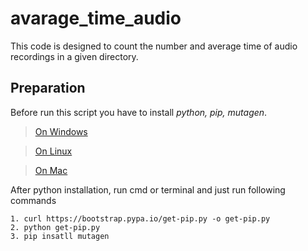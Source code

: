 # avarage_time_audio
 This code is designed to count the number and average time of audio recordings in a given directory.
## Preparation
 Before run this script you have to install *python, pip, mutagen*.
 > [On Windows](https://www.tomshardware.com/how-to/install-python-on-windows-10-and-11)
 
 > [On Linux](https://www.scaler.com/topics/python/install-python-on-linux/)
 
 > [On Mac](https://www.dataquest.io/blog/installing-python-on-mac/)
 
 After python installation, run cmd or terminal and just run following commands 
 ```
 1. curl https://bootstrap.pypa.io/get-pip.py -o get-pip.py
 2. python get-pip.py
 3. pip insatll mutagen
 ```
 
